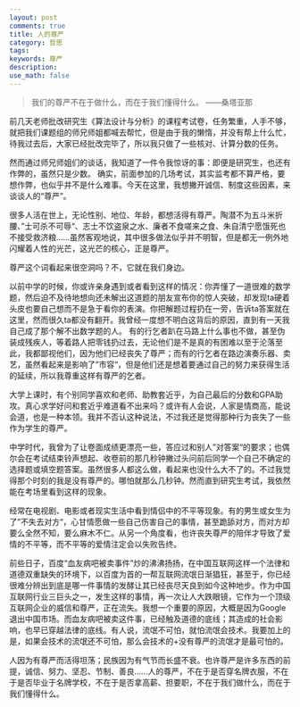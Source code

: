 ```yaml
---
layout: post
comments: true
title: 人的尊严
category: 哲思
tags:
keywords: 尊严
description:
use_math: false
---
```


>我们的尊严不在于做什么，而在于我们懂得什么。    ——桑塔亚那

前几天老师批改研究生《算法设计与分析》的课程考试卷，任务繁重，人手不够，就把我们课题组的师兄师姐都喊去帮忙，但是由于我的懒惰，并没有帮上什么忙，待我过去后，大家已经批改完毕了，所以我只做了一些核对、计算分数的任务。

然而通过师兄师姐们的谈话，我知道了一件令我惊讶的事：即便是研究生，也还有作弊的，虽然只是少数。
确实，前面参加的几场考试，其实监考都不算严格，要想作弊，也似乎并不是什么难事。今天在这里，我想撇开诚信、制度这些因素，来谈谈人的“尊严”。

很多人活在世上，无论性别、地位、年龄，都想活得有尊严。陶潜不为五斗米折腰、”士可杀不可辱“、志士不饮盗泉之水、廉者不食嗟来之食、朱自清宁愿饿死也不接受救济粮……虽然客观地说，其中很多做法似乎并不明智，但是都无一例外地闪耀着人性的光芒，这光芒的核心，正是尊严。

尊严这个词看起来很空洞吗？不，它就在我们身边。

以前中学的时候，你或许亲身遇到或者看到这样的情况：你弄懂了一道很难的数学题，然后迫不及待地想向还未解出这道题的朋友宣布你的惊人突破，却发现ta硬着头皮也要自己想而不是急于看你的表演。你把解题过程扔在一旁，告诉ta答案就在这里，然而很久ta都没有翻开。我曾经一度想不明白这背后的原因，直到有一天我自己成了那个解不出数学题的人。
有的行乞者趴在马路上什么事也不做，甚至伪装成残疾人，等着路人把零钱扔过去，无论他们是不是真的有困难以至于沦落至此，我都鄙视他们，因为他们已经丧失了尊严；而有的行乞者在路边演奏乐器、卖艺，虽然看起来是影响了”市容“，但是他们还是想着要通过自己的努力来获得生活的延续，所以我尊重这样有尊严的乞者。

大学上课时，有个别同学喜欢和老师、助教套近乎，为自己最后的分数和GPA助攻。真心求学好问和套近乎难道看不出来吗？或许有人会说，人家是情商高，能说会道，也是一种本领。我并不否认这种说法，不过我还是觉得那种行为丧失了一些作为学生的尊严。

中学时代，我曾为了让卷面成绩更漂亮一些，答应过和别人”对答案“的要求；也偶尔会在考试结束铃声想起、收卷前的那几秒钟撇过头问前后同学一个自己不确定的选择题或填空题答案。虽然很多人都这么做，看起来也没什么大不了的。不过我觉得那个时刻的我是没有尊严的。哪怕就那么几秒钟。然而直到研究生考试，我依然能在考场里看到这样的现象。

经常在电视剧、电影或者现实生活中看到情侣中的不平等现象。有的男生或女生为了”不失去对方“，心甘情愿做一些自己伤害自己的事情，甚至跪舔对方，而对方却要么全然不知，要么麻木不仁。从另一个角度看，也许丧失尊严的陪伴才导致了爱情的不平等，而不平等的爱情注定会以失败告终。

前些日子，百度“血友病吧被卖事件”炒的沸沸扬扬，在中国互联网这样一个法律和道德双重缺失的环境下，以百度为首的一帮互联网流氓日渐猖狂，甚至于，你已经很难分辨出到底是哪一件事情的发酵让其已经丧尽天良到如今这种地步。作为中国互联网行业三巨头之一，发生这样的事情，再一次让人大跌眼镜，它作为一个顶级互联网企业的威信和尊严，正在流失。我想一个重要的原因，大概是因为Google退出中国市场。而血友病吧被卖这件事，已经触及道德的底线；其造成的社会影响，也早已穿越法律的底线。有人说，流氓不可怕，就怕流氓会技术。我要加上的是，如果会技术的流氓还不可怕，那么会技术的+没有尊严的流氓才是最可怕的。

人因为有尊严而活得坦荡；民族因为有气节而长盛不衰。也许尊严是许多东西的前提，诚信、努力、坚忍、节制、善良……人的尊严，不在于是否穿名牌衣服，不在于是否毕业于名牌学校，不在于是否拿高薪、担要职，不在于我们做什么，而在于我们懂得什么。